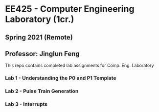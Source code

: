 # EE425 - Computer Engineering Laboratory (1cr.)
## Spring 2021 (Remote)
## Professor: Jinglun Feng

This repo contains completed lab assignments for Comp. Eng. Laboratory 

### Lab 1 - Understanding the P0 and P1 Template

### Lab 2 - Pulse Train Generation

### Lab 3 - Interrupts
